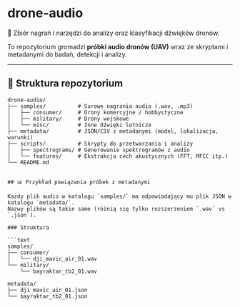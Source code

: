 # drone-audio

📡 Zbiór nagrań i narzędzi do analizy oraz klasyfikacji dźwięków dronów.  

To repozytorium gromadzi **próbki audio dronów (UAV)** wraz ze skryptami i metadanymi do badań, detekcji i analizy.  

---

## 📂 Struktura repozytorium


```text
drone-audio/
├── samples/          # Surowe nagrania audio (.wav, .mp3)
│   ├── consumer/     # Drony komercyjne / hobbystyczne
│   ├── military/     # Drony wojskowe
│   └── misc/         # Inne dźwięki lotnicze
├── metadata/         # JSON/CSV z metadanymi (model, lokalizacja, warunki)
├── scripts/          # Skrypty do przetwarzania i analizy
│   ├── spectrograms/ # Generowanie spektrogramów z audio
│   └── features/     # Ekstrakcja cech akustycznych (FFT, MFCC itp.)
└── README.md


## 📊 Przykład powiązania próbek z metadanymi

Każdy plik audio w katalogu `samples/` ma odpowiadający mu plik JSON w katalogu `metadata/`.  
Nazwy plików są takie same (różnią się tylko rozszerzeniem `.wav` vs `.json`).  

### Struktura

```text
samples/
├── consumer/
│   └── dji_mavic_air_01.wav
└── military/
    └── bayraktar_tb2_01.wav

metadata/
├── dji_mavic_air_01.json
└── bayraktar_tb2_01.json


